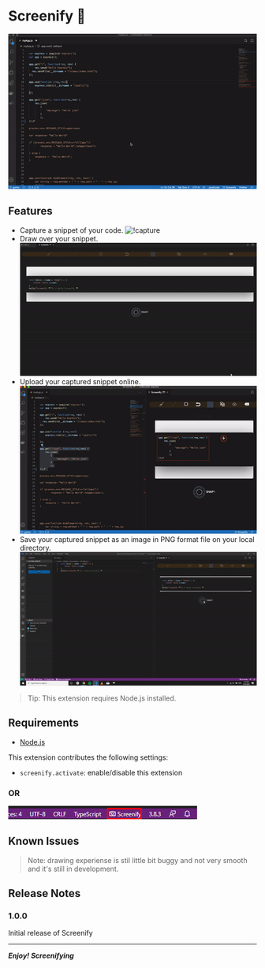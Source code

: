 # Screenify 📸

![Screenify](./demo/screenify.gif)

## Features

* Capture a snippet of your code.
    ![!capture](./demo/capture.gif)
* Draw over your snippet.
    ![!Draw](./demo/draw.gif)
* Upload your captured snippet online.
    ![!upload](./demo/upload.gif)
* Save your captured snippet as an image in PNG format file on your local directory.
    ![!save](./demo/save.gif)

> Tip: This extension requires Node.js installed.

## Requirements

* [Node.js](https://nodejs.org)

This extension contributes the following settings:

* `screenify.activate`: enable/disable this extension
  
### OR

![launchWithActivityBar](./demo/activityBar.png)

## Known Issues

>Note: drawing experiense is stil little bit buggy and not very smooth and it's still in development.

## Release Notes

### 1.0.0

Initial release of Screenify

-----------------------------------------------------------------------------------------------------------
***Enjoy! Screenifying***
